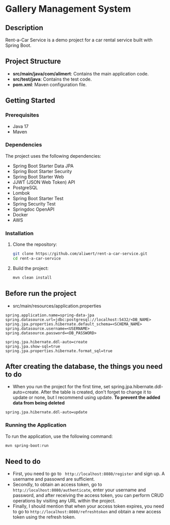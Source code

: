# Gallery Management System

## Description
Rent-a-Car Service is a demo project for a car rental service built with Spring Boot.

## Project Structure
- **src/main/java/com/alimert**: Contains the main application code.
- **src/test/java**: Contains the test code.
- **pom.xml**: Maven configuration file.

## Getting Started

### Prerequisites
- Java 17
- Maven
### Dependencies
The project uses the following dependencies:
- Spring Boot Starter Data JPA
- Spring Boot Starter Security
- Spring Boot Starter Web
- JJWT (JSON Web Token) API
- PostgreSQL
- Lombok
- Spring Boot Starter Test
- Spring Security Test
- Springdoc OpenAPI
- Docker
- AWS

### Installation
1. Clone the repository:
    ```sh
    git clone https://github.com/aliwert/rent-a-car-service.git
    cd rent-a-car-service
    ```
2. Build the project:
    ```sh
    mvn clean install
    ```
## Before run the project
* src/main/resources/application.properties
```
spring.application.name=spring-data-jpa
spring.datasource.url=jdbc:postgresql://localhost:5432/<DB_NAME>
spring.jpa.properties.hibernate.default_schema=<SCHEMA_NAME>
spring.datasource.username=<USERNAME>
spring.datasource.password=<DB_PASSWORD>

spring.jpa.hibernate.ddl-auto=create
spring.jpa.show-sql=true
spring.jpa.properties.hibernate.format_sql=true
```
## After creating the database, the things you need to do
* When you run the project for the first time, set spring.jpa.hibernate.ddl-auto=create. After the table is created, don't forget to change it to update or none, but I recommend using update. <b>To prevent the added data from being deleted</b>
```
spring.jpa.hibernate.ddl-auto=update
```

### Running the Application
To run the application, use the following command:
```sh
mvn spring-boot:run
```




## Need to do
- First, you need to go to ``` http://localhost:8080/register``` and sign up. A username and passowrd are sufficient.
- Secondly, to obtain an access token, go to ```http://localhost:8080/authenticate```, enter your username and password, and after receiving the access token, you can perform CRUD operations by visiting any URL within the project.
- Finally, I should mention that when your access token expires, you need to go to ```http://localhost:8080/refreshtoken``` and obtain a new access token using the refresh token.
